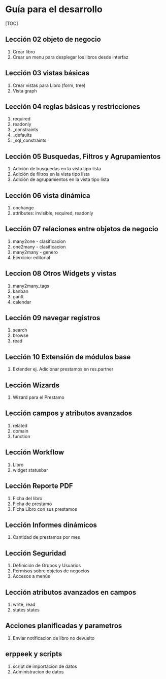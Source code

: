 Guía para el desarrollo
========================

[TOC]

Lección 02 objeto de negocio
-------------------------
1. Crear libro
1. Crear un menu para desplegar los libros desde interfaz

Lección 03 vistas básicas
-----------------
1. Crear vistas para Libro (form, tree)
1. Vista graph

Lección 04 reglas básicas y restricciones
--------------------------------------
1. required
1. readonly
1. _constraints
1. _defaults
1. _sql_constraints

Lección 05 Busquedas, Filtros y Agrupamientos
------------------------------------------
1. Adición de busquedas en la vista tipo lista
1. Adición de filtros en la vista tipo lista
1. Adición de agrupamientos en la vista tipo lista

Lección 06 vista dinámica
----------------------
1. onchange
1. attributes: invisible, required, readonly

Lección 07 relaciones entre objetos de negocio
-------------------------------------------
1. many2one - clasificacion
1. one2many - clasificacion
1. many2many - genero
1. Ejercicio: editorial

Leccion 08 Otros Widgets y vistas
---------------
1. many2many_tags
1. kanban
1. gantt
1. calendar

Lección 09 navegar registros
-------------------------
1. search
1. browse
1. read

Lección 10 Extensión de módulos base
-------------------------
1. Extender ej. Adicionar prestamos en res.partner

Lección Wizards
---------------
1. Wizard para el Prestamo

Lección campos y atributos avanzados
--------------------------
1. related
1. domain
1. function

Lección Workflow
----------------
1. Libro
1. widget statusbar

Lección Reporte PDF
-------------------
1. Ficha del libro
1. Ficha de prestamo
1. Ficha Libro con sus prestamos

Lección Informes dinámicos
--------------------------
1. Cantidad de prestamos por mes

Lección Seguridad
-----------------
1. Definición de Grupos y Usuarios
1. Permisos sobre objetos de negocios
1. Accesos a menús

Lección atributos avanzados en campos
-------------------------------------
1. write, read
1. states states

Acciones planificadas y parametros
----------------------------------
1. Enviar notificacion de libro no devuelto

erppeek y scripts
-----------------
1. script de importacion de datos
1. Administracion de datos
